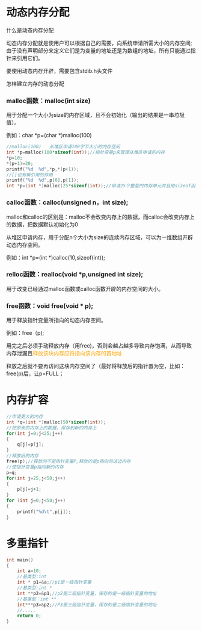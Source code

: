 # 动态内存分配

什么是动态内存分配

动态内存分配就是使用户可以根据自己的需要，向系统申请所需大小的内存空间;由于没有声明部分来定义它们是为变量的地址还是为数组的地址，所有只能通过指针来引用它们。

要使用动态内存开辟，需要包含stdib.h头文件

怎样建立内存的动态分配

### malloc函数：malloc(int size)

用于分配一个大小为size的内存区域，且不会初始化（输出的结果是一串垃圾值）。

例如：char *p=(char *)malloc(100)

```c
//malloc(100)	从堆区申请100字节大小的内存空间
int *p=malloc(100*sizeof(int));//指针变量p来管理从堆区申请的内存
*p=10;
*(p+1)=20;
printf("%d	%d",*p,*(p+1));
//[]也有解引用的作用
printf("%d	%d",p[0],p[1]);
int *p=(int *)malloc(25*sizeof(int));//申请25个整型的内存单元并且用sizeof函数进行测算出来的整形的大小相乘                    765y
```



### calloc函数：calloc(unsigned n，int  size);

malloc和calloc的区别是：malloc不会改变内存上的数据，而calloc会改变内存上的数据，把数据默认初始化为0

从堆区申请内存，用于分配n个大小为size的连续内存区域，可以为一维数组开辟动态内存空间。

例如：int *p=(int *)calloc(10,sizeof(int));

### relloc函数：realloc(void *p,unsigned int size);

用于改变已经通过malloc函数或calloc函数开辟的内存空间的大小。

### free函数：void  free(void * p);

用于释放指针变量所指向的动态内存空间。

例如：free（p);

用完之后必须手动释放内存（用free)，否则会越占越多导致内存饱满，从而导致内存泄漏且<font color="orange">释放该块内存应将指向该内存的首地址</font>

释放之后就不要再访问这块内存空间了（最好将释放后的指针置为空，比如：free(p)后，让p=FULL；

# 内存扩容

```c
//申请更大的内存
int *q=(int *)malloc(50*sizeof(int));
//把原来的内存上的数据，保存到新的内存上
for(int j=0;j<25;j++)
{
    q[j]=p[j];
}
//释放旧的内存
free(p);//释放的不是指针变量P,释放的是p指向的这边内存
//使指针变量p指向新的内存
p=q;
for(int j=25;j<50;j++)
{
    p[j]=j+1;
}
for (int j=0;j<50;j++)
{
    printf("%d\t",p[j]);
}
```

# 多重指针

```c
int main()
{
    int a=10;
    //基类型:int
    int * p1=&a;//p1是一级指针变量
    //基类型:int *
    int **p2=&p1;//p2是二级指针变量，保存的是一级指针变量的地址
    //基类型：int **
    int***p3=&p2;//P3是三级指针变量，保存的是二级指针变量的地址
    //.....
    return 0;  
}
```

